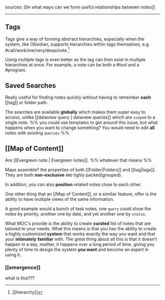 
sources: [[In what ways can we form useful relationships between notes]]
___
## Tags

Tags give a way of forming abstract hierarchies, especially when the system, like Obsidian, supports hierarchies within tags themselves, e.g. #call/work/me/very/deep/note [^1]

Using multiple tags is even better as the tag can then exist in multiple hierarchies at once.
For example, a note can be both a #tool and a #program.
## Saved Searches

Really useful for finding notes quickly without having to remember **each** [[tag]] or folder path.

The searches are available **globally** which makes them super easy to access, unlike [[dataview query | dataview queries]] which are `scoped` to a single note.
%% you could use templates to get around this issue, but what happens when you want to change something? You would need to edit **all** notes with existing `queries` %%

## [[Map of Content]]

Are [[Evergreen note | Evergreen notes]]. %% whatever that means %%

Maps assemble? the properties of both [[Folder|Folders]] and [[tag|tags]].
They are both **non-exclusive** `AND` tighly packed(grouped).

In addition, you can also **position** related notes close to each other.

One other thing that an [[Map of Content]], or a similiar feature, offer is the ability to have multiple views of the same information.

A good example would a bunch of task notes, one `query` could show the notes by priority, another one by date, and yet another one by `status`.

What MOC's provide is the ability to create **curated** list of notes that are tailored to your needs. 
What this means is that you hav the ability to create a highly customized **system** that works exactly the way you want and that your **intimately** **familiar** with.
The great thing about all this is that it doesn't happen in a day, reather, it happens over a long period of time, giving you plenty of time to design the system **you want** and become an expert in using it.

### **[[emergence]]**

what is this???


[^1]: [[hierarchy]]
[^2]: [[Maps of Content]]